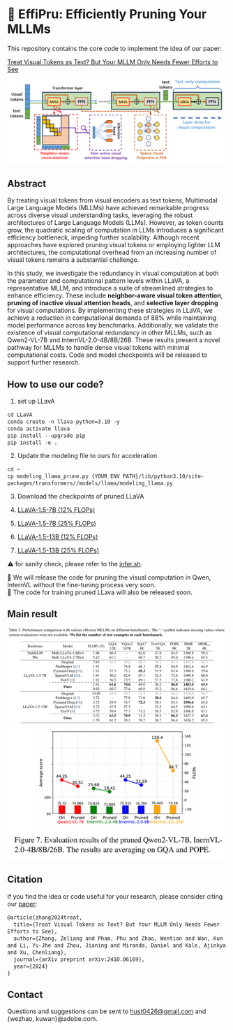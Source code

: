 # :rocket: EffiPru: Efficiently Pruning Your MLLMs


This repository contains the core code to implement the idea of  our paper:

[Treat Visual Tokens as Text? But Your MLLM Only Needs Fewer Efforts to See](https://arxiv.org/abs/2410.06169v2)

![Alt text](images/method_fig.png "Overview of our method.")


## Abstract
By treating visual tokens from visual encoders as text tokens, Multimodal Large Language Models (MLLMs) have achieved remarkable progress across diverse visual understanding tasks, leveraging the robust architectures of Large Language Models (LLMs). However, as token counts grow, the quadratic scaling of computation in LLMs introduces a significant efficiency bottleneck, impeding further scalability. Although recent approaches have explored pruning visual tokens or employing lighter LLM architectures, the computational overhead from an increasing number of visual tokens remains a substantial challenge.

In this study, we investigate the redundancy in visual computation at both the parameter and computational pattern levels within LLaVA, a representative MLLM, and introduce a suite of streamlined strategies to enhance efficiency. These include **neighbor-aware visual token attention**, **pruning of inactive visual attention heads**, and **selective layer dropping** for visual computations. By implementing these strategies in LLaVA, we achieve a reduction in computational demands of 88% while maintaining model performance across key benchmarks. Additionally, we validate the existence of visual computational redundancy in other MLLMs, such as Qwen2-VL-7B and InternVL-2.0-4B/8B/26B. These results present a novel pathway for MLLMs to handle dense visual tokens with minimal computational costs. Code and model checkpoints will be released to support further research.




## How to use our code?
1. set up LLavA  
```Shell
cd LLaVA
conda create -n llava python=3.10 -y
conda activate llava
pip install --upgrade pip  
pip install -e .
```

2. Update the modeling file to ours for acceleration
```Shell
cd ~
cp modeling_llama_prune.py {YOUR ENV PATH}/lib/python3.10/site-packages/transformers//models/llama/modeling_llama.py
```

3. Download the checkpoints of pruned LLaVA

1. [LLaVA-1.5-7B (12% FLOPs)](https://huggingface.co/zwt123home123/llava-1.5-7b-prune-zp12)
2. [LLaVA-1.5-7B (25% FLOPs)](https://huggingface.co/zwt123home123/llava-1.5-13b-prune-zp25)
3. [LLaVA-1.5-13B (12% FLOPs)](https://huggingface.co/zwt123home123/llava-1.5-7b-prune-zp12)
4. [LLaVA-1.5-13B (25% FLOPs)](https://huggingface.co/zwt123home123/llava-1.5-13b-prune-zp25)

:warning: for sanity check, please refer to the [infer.sh](infer.sh).

:triangular_flag_on_post:  We will release the code for pruning the visual computation in Qwen, InternVL without the fine-tuning process very soon.  
:triangular_flag_on_post:  The code for training pruned LLava will also be released soon.  


## Main result
![Results on prunining the LLaVa](images/main_result.png "Results on prunining the LLaVa")
![Results on pruning the Qwen and InternVL](images/many_models.png "Results on pruning the Qwen and InternVL")


## Citation

If you find the idea or code useful for your research, please consider citing our [paper](https://arxiv.org/abs/2403.12777):

```
@article{zhang2024treat,
  title={Treat Visual Tokens as Text? But Your MLLM Only Needs Fewer Efforts to See},
  author={Zhang, Zeliang and Pham, Phu and Zhao, Wentian and Wan, Kun and Li, Yu-Jhe and Zhou, Jianing and Miranda, Daniel and Kale, Ajinkya and Xu, Chenliang},
  journal={arXiv preprint arXiv:2410.06169},
  year={2024}
}
```

## Contact
Questions and suggestions can be sent to hust0426@gmail.com and {wezhao, kuwan}@adobe.com.
